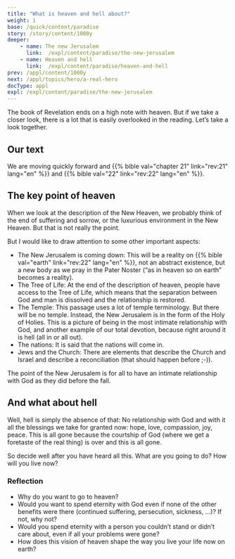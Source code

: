 ```yaml
---
title: "What is heaven and hell about?"
weight: 1
base: /quick/content/paradise
story: /story/content/1000y
deeper:
    - name: The new Jerusalem
      link:  /expl/content/paradise/the-new-jerusalem
    - name: Heaven and hell
      link:  /expl/content/paradise/heaven-and-hell
prev: /appl/content/1000y
next: /appl/topics/hero/a-real-hero
docType: appl
expl: /expl/content/paradise/the-new-jerusalem
---
```


The book of Revelation ends on a high note with heaven. But if we take a closer look, there is a lot that is easily overlooked in the reading. Let’s take a look together.

## Our text

<a name="6a6c"></a>
We are moving quickly forward and {{% bible val="chapter 21" link="rev:21" lang="en" %}} and {{% bible val="22" link="rev:22" lang="en" %}}.

## The key point of heaven

<a name="2929"></a>
When we look at the description of the New Heaven, we probably think of the end of suffering and sorrow, or the luxurious environment in the New Heaven. But that is not really the point.

But I would like to draw attention to some other important aspects:

- The New Jerusalem is coming down: This will be a reality on {{% bible val="earth" link="rev:22" lang="en" %}}, not an abstract existence, but a new body as we pray in the Pater Noster (“as in heaven so on earth” becomes a reality).
- The Tree of Life: At the end of the description of heaven, people have access to the Tree of Life, which means that the separation between God and man is dissolved and the relationship is restored.
- The Temple: This passage uses a lot of temple terminology. But there will be no temple. Instead, the New Jerusalem is in the form of the Holy of Holies. This is a picture of being in the most intimate relationship with God, and another example of our total devotion, because right around it is hell (all in or all out).
- The nations: It is said that the nations will come in.
- Jews and the Church: There are elements that describe the Church and Israel and describe a reconciliation (that should happen before ;-)).

The point of the New Jerusalem is for all to have an intimate relationship with God as they did before the fall.

## And what about hell

<a name="570f"></a>
Well, hell is simply the absence of that: No relationship with God and with it all the blessings we take for granted now: hope, love, compassion, joy, peace. This is all gone because the courtship of God (where we get a foretaste of the real thing) is over and this is all gone.

So decide well after you have heard all this. What are you going to do? How will you live now?

### Reflection

<a name="27f7"></a>
- Why do you want to go to heaven?
- Would you want to spend eternity with God even if none of the other benefits were there (continued suffering, persecution, sickness, …)? If not, why not?
- Would you spend eternity with a person you couldn’t stand or didn’t care about, even if all your problems were gone?
- How does this vision of heaven shape the way you live your life now on earth?

